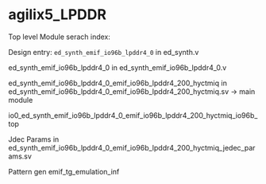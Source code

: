 # agilix5_LPDDR

Top level Module serach index:

Design entry: `ed_synth_emif_io96b_lpddr4_0` in ed_synth.v

ed_synth_emif_io96b_lpddr4_0 in ed_synth_emif_io96b_lpddr4_0.v

ed_synth_emif_io96b_lpddr4_0_emif_io96b_lpddr4_200_hyctmiq in ed_synth_emif_io96b_lpddr4_0_emif_io96b_lpddr4_200_hyctmiq.sv -> main module

io0_ed_synth_emif_io96b_lpddr4_0_emif_io96b_lpddr4_200_hyctmiq_io96b_top

Jdec Params in ed_synth_emif_io96b_lpddr4_0_emif_io96b_lpddr4_200_hyctmiq_jedec_params.sv

Pattern gen emif_tg_emulation_inf
